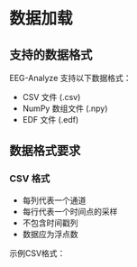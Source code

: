 # 数据加载

## 支持的数据格式

EEG-Analyze 支持以下数据格式：

- CSV 文件 (.csv)
- NumPy 数组文件 (.npy)
- EDF 文件 (.edf)

## 数据格式要求

### CSV 格式
- 每列代表一个通道
- 每行代表一个时间点的采样
- 不包含时间戳列
- 数据应为浮点数

示例CSV格式： 